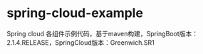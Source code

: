 # spring-cloud-example
Spring cloud 各组件示例代码，基于maven构建，SpringBoot版本：2.1.4.RELEASE，SpringCloud版本：Greenwich.SR1

